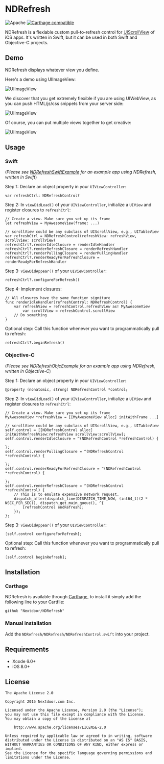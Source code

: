 # NDRefresh

![Apache](https://img.shields.io/hexpm/l/plug.svg) [![Carthage compatible](https://img.shields.io/badge/Carthage-compatible-4BC51D.svg?style=flat)](https://github.com/Nextdoor/NDRefresh)

NDRefresh is a flexiable custom pull-to-refresh control for [UIScrollView](https://developer.apple.com/library/ios/documentation/UIKit/Reference/UIScrollView_Class/) of iOS apps. It's written in Swift, but it can be used in both Swift and Objective-C projects.

## Demo

NDRefresh displays whatever view you define. 

Here's a demo using UIImageView:

![UIImageView](./assets/UIImageView.gif)

We discover that you get extremely flexible if you are using UIWebView, as you can push HTML/js/css snippets from your server side:

![UIImageView](./assets/UIWebView.gif)

Of course, you can put multiple views together to get creative:

![UIImageView](./assets/MultiView.gif)

## Usage

### Swift

(*Please see [NDRefreshSwiftExample](https://github.com/Nextdoor/NDRefresh/tree/master/NDRefreshSwiftExample) for an example app using NDRefresh, written in Swift*)

Step 1: Declare an object property in your `UIViewController`:
	
    var refreshCtrl: NDRefreshControl?
	
Step 2: In `viewDidLoad()` of your `UIViewController`, initialize a `UIView` and register closures to `refreshCtrl`:

    // Create a view. Make sure you set up its frame
    let refreshView = MyAwesomeView(frame: ...)
    
    // scrollView could be any subclass of UIScrollView, e.g., UITableView
    var refreshCtrl = NDRefreshControl(refreshView: refreshView, scrollView: scrollView)
    refreshCtrl?.renderIdleClosure = renderIdleHandler
    refreshCtrl?.renderRefreshClosure = renderRefreshHandler
    refreshCtrl?.renderPullingClosure = renderPullingHandler
    refreshCtrl?.renderReadyForRefreshClosure = renderReadyForRefreshHandler 

Step 3: `viewDidAppear()` of your `UIViewController`:
    
    refreshCtrl?.configureForRefresh()
    
Step 4: Implement closures:

    // All closures have the same function signiture
    func renderIdleHandler(refreshControl: NDRefreshControl) {
        var refreshView = refreshControl.refreshView as! MyAwesomeView
            var scrollView = refreshControl.scrollView
        // Do something
    }

Optional step: Call this function whenever you want to programmatically pull to refresh: 

    refreshCtrl?.beginRefresh()
    
### Objective-C

(*Please see [NDRefreshObjcExample](https://github.com/Nextdoor/NDRefresh/tree/master/NDRefreshObjcExample) for an example app using NDRefresh, written in Objective-C*)

Step 1: Declare an object property in your `UIViewController`:
	
	@property (nonatomic, strong) NDRefreshControl *control;
	
Step 2: In `viewDidLoad()` of your `UIViewController`, initialize a `UIView` and register closures to `refreshCtrl`:

    // Create a view. Make sure you set up its frame
    MyAwesomeView *refreshView = [[MyAwesomeView alloc] initWithFrame ...]

    // scrollView could be any subclass of UIScrollView, e.g., UITableView    
    self.control = [[NDRefreshControl alloc] initWithRefreshView:refreshView scrollView:scrollView];
    self.control.renderIdleClosure = ^(NDRefreshControl *refreshControl) {

    };
    self.control.renderPullingClosure = ^(NDRefreshControl *refreshControl) {

    };
    self.control.renderReadyForRefreshClosure = ^(NDRefreshControl *refreshControl) {

    };
    self.control.renderRefreshClosure = ^(NDRefreshControl *refreshControl) {
        // This is to emulate expensive network request.
        dispatch_after(dispatch_time(DISPATCH_TIME_NOW, (int64_t)(2 * NSEC_PER_SEC)), dispatch_get_main_queue(), ^{
            [refreshControl endRefresh];
        });
    };

Step 3: `viewDidAppear()` of your `UIViewController`:
    
    [self.control configureForRefresh];

Optional step: Call this function whenever you want to programmatically pull to refresh: 

    [self.control beginRefresh];

## Installation

### Carthage

NDRefresh is available through [Carthage](https://github.com/Carthage/Carthage), to install it simply add the following line to your Cartfile:
    	
    github "Nextdoor/NDRefresh"

### Manual installation
Add the `NDRefresh/NDRefresh/NDRefreshControl.swift` into your project.

## Requirements
* Xcode 6.0+
* iOS 8.0+

## License

    The Apache License 2.0

    Copyright 2015 Nextdoor.com Inc.

    Licensed under the Apache License, Version 2.0 (the "License");
    you may not use this file except in compliance with the License.
    You may obtain a copy of the License at

        http://www.apache.org/licenses/LICENSE-2.0

    Unless required by applicable law or agreed to in writing, software
    distributed under the License is distributed on an "AS IS" BASIS,
    WITHOUT WARRANTIES OR CONDITIONS OF ANY KIND, either express or implied.
    See the License for the specific language governing permissions and
    limitations under the License.
